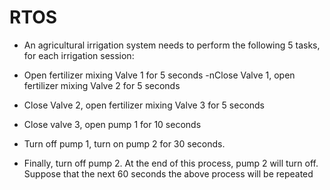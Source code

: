 # RTOS

- An agricultural irrigation system needs to perform the following 5 tasks, for each irrigation session:

- Open fertilizer mixing Valve 1 for 5 seconds -nClose Valve 1, open fertilizer mixing Valve 2 for 5 seconds
- Close Valve 2, open fertilizer mixing Valve 3 for 5 seconds
- Close valve 3, open pump 1 for 10 seconds
- Turn off pump 1, turn on pump 2 for 30 seconds.
- Finally, turn off pump 2. At the end of this process, pump 2 will turn off. Suppose that the next 60 seconds the above process will be repeated
